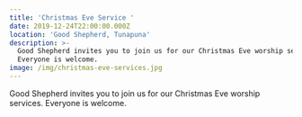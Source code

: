 ```yaml
---
title: 'Christmas Eve Service '
date: 2019-12-24T22:00:00.000Z
location: 'Good Shepherd, Tunapuna'
description: >-
  Good Shepherd invites you to join us for our Christmas Eve worship services.
  Everyone is welcome. 
image: /img/christmas-eve-services.jpg
---
```

Good Shepherd invites you to join us for our Christmas Eve worship services. Everyone is welcome.
